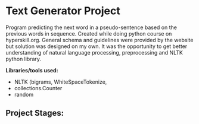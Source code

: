 # Text Generator Project
Program predicting the next word in a pseudo-sentence based on the previous words in sequence. Created while doing python course on hyperskill.org. General schema and guidelines were provided by the website but solution was designed on my own. It was the opportunity to get better understanding of natural language processing, preprocessing and NLTK python library.

**Libraries/tools used:**
* NLTK (bigrams, WhiteSpaceTokenize,
* collections.Counter
* random


## Project Stages:
